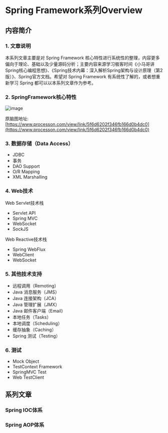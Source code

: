 # Spring Framework系列Overview

## 内容简介

### 1. 文章说明

本系列文章主要是对 Spring Framework 核心特性进行系统性的整理，内容更多偏向于理论、基础以及少量源码分析；主要内容来源学习极客时间《小马哥讲Spring核心编程思想》、《Spring技术内幕：深入解析Spring架构与设计原理（第2版）》、Spring官方文档。希望对 Spring Framework 有系统性了解的，或者想重新学习 Spring 都可以以本系列文章作为参考。

### 2. SpringFramework核心特性

![image](https://zyy-image.oss-cn-shenzhen.aliyuncs.com/note/spring_framework/SpringFramework_core_feature_Overview.png)

原脑图地址: [https://www.processon.com/view/link/5f6d6202f346fb166d0b4dc0](https://www.processon.com/view/link/5f6d6202f346fb166d0b4dc0)

### 3. 数据存储（Data Access）

- JDBC
- 事务
- DAO Support
- O/R Mapping
- XML Marshalling

### 4. Web技术

Web Servlet技术栈

- Servlet API
- Spring MVC
- WebSocket
- SockJS

Web Reactive技术栈

- Spring WebFlux
- WebClient
- WebSocket

### 5. 其他技术支持

- 远程调用（Remoting）
- Java 消息服务（JMS）
- Java 连接架构（JCA）
- Java 管理扩展（JMX）
- Java 邮件客户端（Email）
- 本地任务（Tasks）
- 本地调度（Scheduling）
- 缓存抽象（Caching）
- Spring 测试（Testing）

### 6. 测试

- Mock Object
- TestContext Framework
- SpringMVC Test
- Web TestClient

## 系列文章

### Spring IOC体系

### Spring AOP体系
